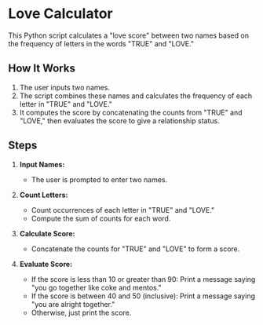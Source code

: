 # Love Calculator

This Python script calculates a "love score" between two names based on the frequency of letters in the words "TRUE" and "LOVE."

## How It Works
1. The user inputs two names.
2. The script combines these names and calculates the frequency of each letter in "TRUE" and "LOVE."
3. It computes the score by concatenating the counts from "TRUE" and "LOVE," then evaluates the score to give a relationship status.

## Steps

1. **Input Names:** 
   - The user is prompted to enter two names.
   
2. **Count Letters:**
   - Count occurrences of each letter in "TRUE" and "LOVE."
   - Compute the sum of counts for each word.

3. **Calculate Score:**
   - Concatenate the counts for "TRUE" and "LOVE" to form a score.

4. **Evaluate Score:**
   - If the score is less than 10 or greater than 90: Print a message saying "you go together like coke and mentos."
   - If the score is between 40 and 50 (inclusive): Print a message saying "you are alright together."
   - Otherwise, just print the score.

